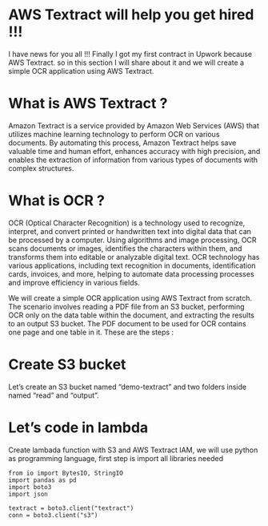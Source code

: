 # AWS Textract will help you get hired !!!

I have news for you all !!! Finally I got my first contract in Upwork because AWS Textract. so in this section I will share about it and we will create a simple OCR application using AWS Textract.

# What is AWS Textract ?
Amazon Textract is a service provided by Amazon Web Services (AWS) that utilizes machine learning technology to perform OCR on various documents. By automating this process, Amazon Textract helps save valuable time and human effort, enhances accuracy with high precision, and enables the extraction of information from various types of documents with complex structures.

# What is OCR ?
OCR (Optical Character Recognition) is a technology used to recognize, interpret, and convert printed or handwritten text into digital data that can be processed by a computer. Using algorithms and image processing, OCR scans documents or images, identifies the characters within them, and transforms them into editable or analyzable digital text. OCR technology has various applications, including text recognition in documents, identification cards, invoices, and more, helping to automate data processing processes and improve efficiency in various fields.

We will create a simple OCR application using AWS Textract from scratch. The scenario involves reading a PDF file from an S3 bucket, performing OCR only on the data table within the document, and extracting the results to an output S3 bucket. The PDF document to be used for OCR contains one page and one table in it. These are the steps :

# Create S3 bucket
Let’s create an S3 bucket named “demo-textract” and two folders inside named “read” and “output”.

# Let’s code in lambda
Create lambada function with S3 and AWS Textract IAM, we will use python as programming language, first step is import all libraries needed

```
from io import BytesIO, StringIO
import pandas as pd
import boto3
import json

textract = boto3.client("textract")
conn = boto3.client("s3")
```
